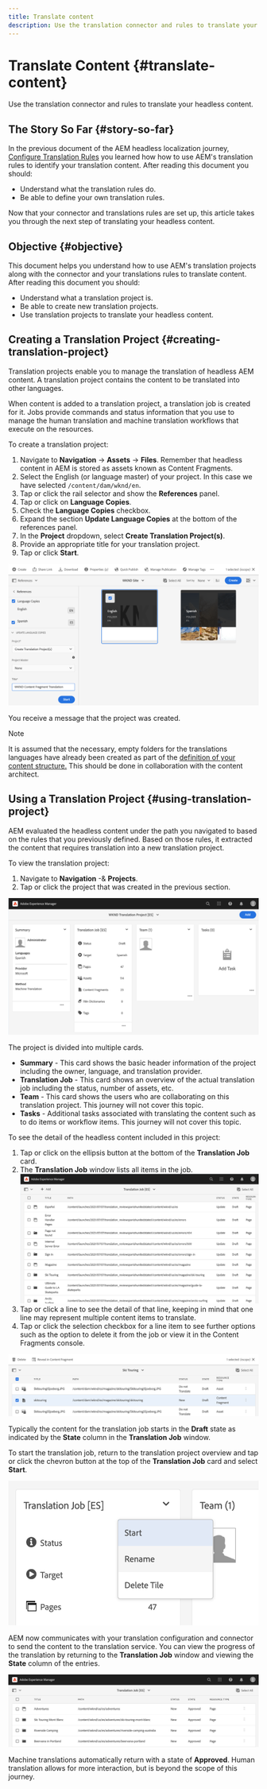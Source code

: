 ```yaml
---
title: Translate content
description: Use the translation connector and rules to translate your headless content.
---
```

# Translate Content {#translate-content}

Use the translation connector and rules to translate your headless content.

## The Story So Far {#story-so-far}

In the previous document of the AEM headless localization journey, [Configure Translation Rules](translation-rules.md) you learned how how to use AEM's translation rules to identify your translation content. After reading this document you should:

* Understand what the translation rules do.
* Be able to define your own translation rules.

Now that your connector and translations rules are set up, this article takes you through the next step of translating your headless content.

## Objective {#objective}

This document helps you understand how to use AEM's translation projects along with the connector and your translations rules to translate content. After reading this document you should:

* Understand what a translation project is.
* Be able to create new translation projects.
* Use translation projects to translate your headless content.

## Creating a Translation Project {#creating-translation-project}

Translation projects enable you to manage the translation of headless AEM content. A translation project contains the content to be translated into other languages.

When content is added to a translation project, a translation job is created for it. Jobs provide commands and status information that you use to manage the human translation and machine translation workflows that execute on the resources.

To create a translation project:

1. Navigate to **Navigation** -&gt; **Assets** -&gt; **Files**. Remember that headless content in AEM is stored as assets known as Content Fragments.
1. Select the English (or language master) of your project. In this case we have selected `/content/dam/wknd/en`.
1. Tap or click the rail selector and show the **References** panel.
1. Tap or click on **Language Copies**.
1. Check the **Language Copies** checkbox.
1. Expand the section **Update Language Copies** at the bottom of the references panel.
1. In the **Project** dropdown, select **Create Translation Project(s)**.
1. Provide an appropriate title for your translation project.
1. Tap or click **Start**.

![Create a translation project](assets/create-translation-project.png)

You receive a message that the project was created.

>[!NOTE]
>
>It is assumed that the necessary, empty folders for the translations languages have already been created as part of the [definition of your content structure.](getting-started.md#content-structure) This should be done in collaboration with the content architect.

## Using a Translation Project {#using-translation-project}

AEM evaluated the headless content under the path you navigated to based on the rules that you previously defined. Based on those rules, it extracted the content that requires translation into a new translation project.

To view the translation project:

1. Navigate to **Navigation** -&amp; **Projects**.
1. Tap or click the project that was created in the previous section.

![Translation project](assets/translation-project.png)

The project is divided into multiple cards.

* **Summary** - This card shows the basic header information of the project including the owner, language, and translation provider.
* **Translation Job** - This card shows an overview of the actual translation job including the status, number of assets, etc.
* **Team** - This card shows the users who are collaborating on this translation project. This journey will not cover this topic.
* **Tasks** - Additional tasks associated with translating the content such as to do items or workflow items. This journey will not cover this topic.

To see the detail of the headless content included in this project:

1. Tap or click on the ellipsis button at the bottom of the **Translation Job** card.
1. The **Translation Job** window lists all items in the job.
![Translation Job detail](assets/translation-job-detail.png)
1. Tap or click a line to see the detail of that line, keeping in mind that one line may represent multiple content items to translate.
1. Tap or click the selection checkbox for a line item to see further options such as the option to delete it from the job or view it in the Content Fragments console.

![Translation Job options](assets/translation-job-options.png)

Typically the content for the translation job starts in the **Draft** state as indicated by the **State** column in the **Translation Job** window.

To start the translation job, return to the translation project overview and tap or click the chevron button at the top of the **Translation Job** card and select **Start**.

![Start translation job](assets/start-translation-job.png)

AEM now communicates with your translation configuration and connector to send the content to the translation service. You can view the progress of the translation by returning to the **Translation Job** window and viewing the **State** column of the entries.

![Translation Job approved](assets/translation-job-approved.png)

Machine translations automatically return with a state of **Approved**. Human translation allows for more interaction, but is beyond the scope of this journey.
